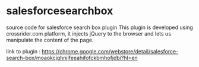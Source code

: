 salesforcesearchbox
===================

source code for salesforce search box plugin 
This plugin is developed using crossrider.com platform, it injects jQuery to the browser and lets us manipulate the content of the page.

link to plugin : https://chrome.google.com/webstore/detail/salesforce-search-box/moaokcjghnjifeeahifofckbmhofjdbi?hl=en

